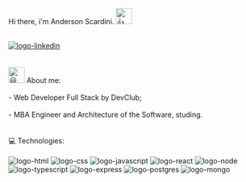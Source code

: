   
Hi there, i'm Anderson Scardini. 
<picture>
  <source srcset="https://fonts.gstatic.com/s/e/notoemoji/latest/1f44d/512.webp" type="image/webp">
  <img src="https://fonts.gstatic.com/s/e/notoemoji/latest/1f44d/512.gif" alt="👍" width="32" height="32">
</picture>
 
<br>
<a href="https://www.linkedin.com/in/scardini-anderson-dev">
<img src="https://img.shields.io/badge/LinkedIn-0077B5?style=for-the-badge&logo=linkedin&logoColor=white" alt="logo-linkedin">
</a>
<br>
<br>
<br>
<picture>
  <source srcset="https://fonts.gstatic.com/s/e/notoemoji/latest/1f603/512.webp" type="image/webp">
  <img src="https://fonts.gstatic.com/s/e/notoemoji/latest/1f603/512.gif" alt="😃" width="32" height="32">
</picture> About me:
<br>
<br>
- Web Developer Full Stack by DevClub;
<br>
<br>
- MBA Engineer and Architecture of the Software, studing.
<br>
<br>
<br>
💻 Technologies:
<br>
<br>
<img src="https://img.shields.io/badge/HTML-239120?style=for-the-badge&logo=html5&logoColor=white" alt="logo-html">
<img src="https://img.shields.io/badge/CSS-239120?&style=for-the-badge&logo=css3&logoColor=white" alt="logo-css">
<img src="https://img.shields.io/badge/JavaScript-323330?style=for-the-badge&logo=javascript&logoColor=F7DF1E" alt="logo-javascript">
<img src="https://img.shields.io/badge/React-20232A?style=for-the-badge&logo=react&logoColor=61DAFB" alt="logo-react">
<img src="https://img.shields.io/badge/Node.js-43853D?style=for-the-badge&logo=node.js&logoColor=white" alt="logo-node">
<img src="https://img.shields.io/badge/TypeScript-007ACC?style=for-the-badge&logo=typescript&logoColor=white" alt="logo-typescript">
<img src="https://img.shields.io/badge/Express.js-404D59?style=for-the-badge" alt="logo-express">
<img src="https://img.shields.io/badge/PostgreSQL-316192?style=for-the-badge&logo=postgresql&logoColor=white" alt="logo-postgres">
<img src="https://img.shields.io/badge/MongoDB-4EA94B?style=for-the-badge&logo=mongodb&logoColor=white" alt="logo-mongo">
<br>
<br>

<br>
<br>

<br>
<br>

